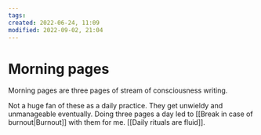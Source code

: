 ```yaml
---
tags: 
created: 2022-06-24, 11:09
modified: 2022-09-02, 21:04
---
```


# Morning pages
Morning pages are three pages of stream of consciousness writing. 

Not a huge fan of these as a daily practice. They get unwieldy and unmanageable eventually. Doing three pages a day led to [[Break in case of burnout|Burnout]] with them for me. [[Daily rituals are fluid]].